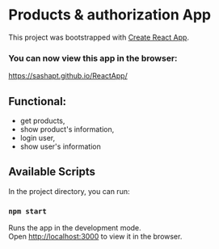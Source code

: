 # Products & authorization App

This project was bootstrapped with [Create React App](https://github.com/facebook/create-react-app).

### You can now view this app in the browser:

https://sashapt.github.io/ReactApp/

## Functional:
- get products,
- show product's information,
- login user,
- show user's information

## Available Scripts

In the project directory, you can run:

### `npm start`

Runs the app in the development mode.\
Open [http://localhost:3000](http://localhost:3000) to view it in the browser.
